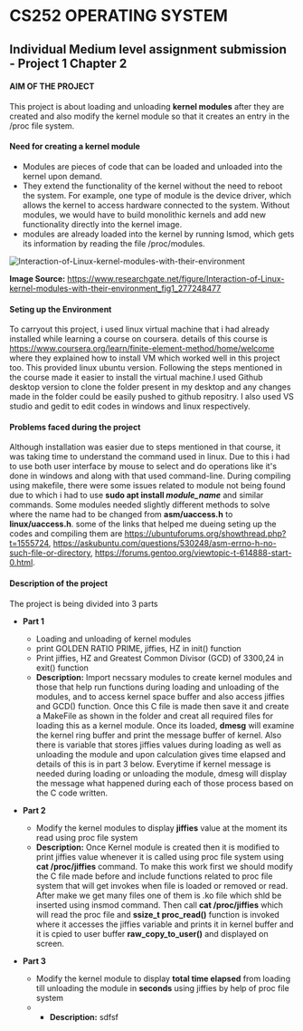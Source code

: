 # CS252 OPERATING SYSTEM
## Individual Medium level assignment submission - Project 1 Chapter 2

####  **AIM OF THE PROJECT**
This project is about loading and unloading **kernel modules** after they are created and also modify the kernel module so that it creates an entry
in the /proc file system.

#### Need for creating a kernel module
- Modules are pieces of code that can be loaded and unloaded into the kernel upon demand. 
- They extend the functionality of the kernel without the need to reboot the system. For example, one type of module is the device driver, which allows the kernel to access hardware connected to the system. Without modules, we would have to build monolithic kernels and add new functionality directly into the kernel image.
- modules are already loaded into the kernel by running lsmod, which gets its information by reading the file /proc/modules.

![Interaction-of-Linux-kernel-modules-with-their-environment](https://user-images.githubusercontent.com/57564844/143457545-430d610b-82e4-4b2f-8fe5-af1428adc4d0.png)

**Image Source:** https://www.researchgate.net/figure/Interaction-of-Linux-kernel-modules-with-their-environment_fig1_277248477 


#### Seting up the Environment
To carryout this project, i used linux virtual machine that i had already installed while learning a course on coursera. details of this course is https://www.coursera.org/learn/finite-element-method/home/welcome where they explained how to install VM which worked well in this project too. This provided linux ubuntu version. Following the steps mentioned in the course made it easier to install the virtual machine.I used Github desktop version to clone the folder present in my desktop and any changes made in the folder could be easily pushed to github repositry. I also used VS studio and gedit to edit codes in windows and linux respectively.


#### Problems faced during the project
Although installation was easier due to steps mentioned in that course, it was taking time to understand the command used in linux. Due to this i had to use both user interface by mouse to select and do operations like it's done in windows and along with that used command-line. During compiling using makefile, there were some issues related to module not being found due to which i had to use **sudo apt install _module_name_** and similar commands. Some modules needed slightly different methods to solve where the name had to be changed from **asm/uaccess.h** to **linux/uaccess.h**. some of the links that helped me dueing seting up the codes and compiling them are https://ubuntuforums.org/showthread.php?t=1555724, https://askubuntu.com/questions/530248/asm-errno-h-no-such-file-or-directory, https://forums.gentoo.org/viewtopic-t-614888-start-0.html.


#### Description of the project
The project is being divided into 3 parts 
- **Part 1**
  - Loading and unloading of kernel modules
  - print GOLDEN RATIO PRIME, jiffies, HZ in init() function 
  - Print jiffies, HZ and Greatest Common Divisor (GCD) of 3300,24 in exit() function
  - **Description:** Import necssary modules to create kernel modules and those that help run functions during loading and unloading of the modules, and to access kernel space buffer and also access jiffies and GCD() function. Once this C file is made then save it and create a MakeFile as shown in the folder and creat all required files for loading this as a kernel module. Once its loaded, **dmesg** will examine the kernel ring buffer and print the message buffer of kernel. Also there is variable that stores jiffies values during loading as well as unloading the module and upon calculation gives time elapsed and details of this is in part 3 below. Everytime if kernel message is needed during loading or unloading the module, dmesg will display the message what happened during each of those process based on the C code written.
  
 - **Part 2**
   - Modify the kernel modules to display **jiffies** value at the moment its read using proc file system
   - **Description:** Once Kernel module is created then it is modified to print jiffies value whenever it is called using proc file system using **cat /proc/jiffies** command. To make this work first we should modify the C file made before and include functions related to proc file system that will get invokes when file is loaded or removed or read. After make we get many files one of them is .ko file which shld be inserted using insmod command. Then call **cat /proc/jiffies** which will read the proc file and  **ssize_t proc_read()** function is invoked where it accesses the jiffies variable and prints it in kernel buffer and it is cpied to user buffer **raw_copy_to_user()** and displayed on screen.

 - **Part 3**
   - Modify the kernel module to display **total time elapsed** from loading till unloading the module in **seconds** using jiffies by help of proc file system
   - - **Description:** sdfsf







